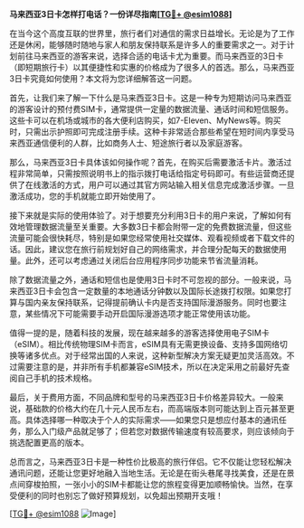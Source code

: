**马来西亚3日卡怎样打电话？一份详尽指南[[TG💪+ @esim1088](https://t.me/s/esim1088)]**

在当今这个高度互联的世界里，旅行者们对通信的需求日益增长。无论是为了工作还是休闲，能够随时随地与家人和朋友保持联系是许多人的重要需求之一。对于计划前往马来西亚的游客来说，选择合适的电话卡尤为重要。而马来西亚的3日卡（即短期旅行卡）以其便捷性和实惠的价格成为了很多人的首选。那么，马来西亚3日卡究竟如何使用？本文将为您详细解答这一问题。

首先，让我们来了解一下什么是马来西亚3日卡。这是一种专为短期访问马来西亚的游客设计的预付费SIM卡，通常提供一定量的数据流量、通话时间和短信服务。这些卡可以在机场或城市的各大便利店购买，如7-Eleven、MyNews等。购买时，只需出示护照即可完成注册手续。这种卡非常适合那些希望在短时间内享受马来西亚通信便利的人群，比如商务人士、短途旅行者以及家庭游客。

那么，马来西亚3日卡具体该如何操作呢？首先，在购买后需要激活卡片。激活过程非常简单，只需按照说明书上的指示拨打电话给指定号码即可。有些运营商还提供了在线激活的方式，用户可以通过其官方网站输入相关信息完成激活步骤。一旦激活成功，您的手机就能立即开始使用了。

接下来就是实际的使用体验了。对于想要充分利用3日卡的用户来说，了解如何有效地管理数据流量至关重要。大多数3日卡都会附带一定的免费数据流量，但这些流量可能会很快耗尽，特别是如果您经常使用社交媒体、观看视频或者下载文件的话。因此，建议您在旅行前规划好自己的网络需求，并合理分配每天的数据使用量。此外，还可以考虑通过关闭后台应用程序同步功能来节省流量消耗。

除了数据流量之外，通话和短信也是使用3日卡时不可忽视的部分。一般来说，马来西亚3日卡会包含一定数量的本地通话分钟数以及国际长途拨打权限。如果您打算与国内亲友保持联系，记得提前确认卡内是否支持国际漫游服务。同时也要注意，某些情况下可能需要手动开启国际漫游选项才能正常使用该功能。

值得一提的是，随着科技的发展，现在越来越多的游客选择使用电子SIM卡（eSIM）。相比传统物理SIM卡而言，eSIM具有无需更换设备、支持多国网络切换等诸多优点。对于经常出国的人来说，这种新型解决方案无疑更加灵活高效。不过需要注意的是，并非所有手机都兼容eSIM技术，所以在决定采用之前最好先查阅自己手机的技术规格。

最后，关于费用方面，不同品牌和型号的马来西亚3日卡价格差异较大。一般来说，基础款的价格大约在几十元人民币左右，而高端版本则可能达到上百元甚至更高。具体选择哪一种取决于个人的实际需求——如果您只是想应付基本的通讯任务，那么入门级产品就足够了；但若您对数据传输速度有较高要求，则应该倾向于挑选配置更高的版本。

总而言之，马来西亚3日卡是一种性价比极高的旅行伴侣。它不仅能让您轻松解决通讯问题，还能让您更好地融入当地生活。无论是在街头巷尾寻找美食，还是在景点间穿梭拍照，一张小小的SIM卡都能让您的旅程变得更加顺畅愉快。当然，在享受便利的同时也别忘了做好预算规划，以免超出预期开支哦！

[[TG💪+ @esim1088](https://t.me/s/esim1088) ![Image](https://i.postimg.cc/4NQfJmqS/Snipaste-2025-05-13-00-14-12.png)]